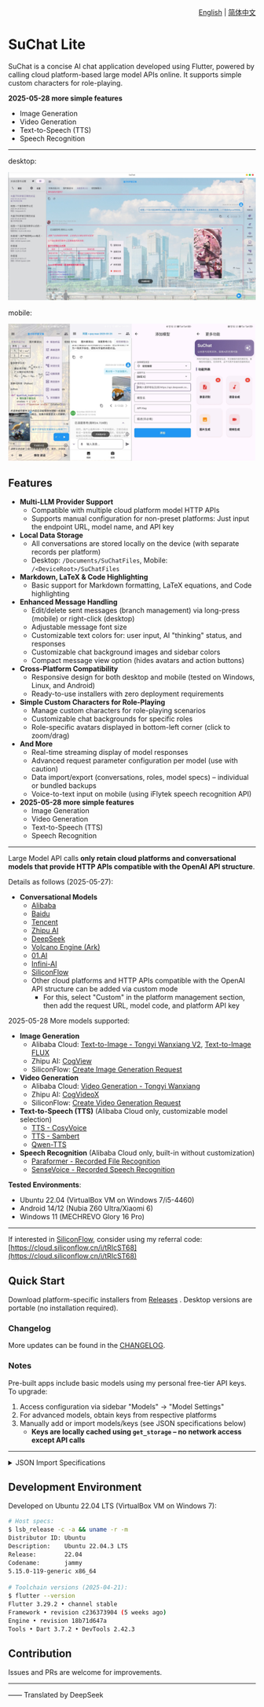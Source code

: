 <p align="right">
  <a href="README-EN.md">English</a> |
  <a href="README.md">简体中文</a>
</p>

# SuChat Lite

SuChat is a concise AI chat application developed using Flutter, powered by calling cloud platform-based large model APIs online. It supports simple custom characters for role-playing.

**2025-05-28 more simple features**

- Image Generation
- Video Generation
- Text-to-Speech (TTS)
- Speech Recognition

---

desktop:

![SuChat desktop Preview](./_doc/snapshots/screenshot-home-desktop.jpg)

mobile:

![SuChat mobile Preview](./_doc/snapshots/screenshot-mobile.jpg)

## Features

- **Multi-LLM Provider Support**
  - Compatible with multiple cloud platform model HTTP APIs
  - Supports manual configuration for non-preset platforms: Just input the endpoint URL, model name, and API key
- **Local Data Storage**
  - All conversations are stored locally on the device (with separate records per platform)
  - Desktop: `/Documents/SuChatFiles`, Mobile: `/<DeviceRoot>/SuChatFiles`
- **Markdown, LaTeX & Code Highlighting**
  - Basic support for Markdown formatting, LaTeX equations, and Code highlighting
- **Enhanced Message Handling**
  - Edit/delete sent messages (branch management) via long-press (mobile) or right-click (desktop)
  - Adjustable message font size
  - Customizable text colors for: user input, AI "thinking" status, and responses
  - Customizable chat background images and sidebar colors
  - Compact message view option (hides avatars and action buttons)
- **Cross-Platform Compatibility**
  - Responsive design for both desktop and mobile (tested on Windows, Linux, and Android)
  - Ready-to-use installers with zero deployment requirements
- **Simple Custom Characters for Role-Playing**
  - Manage custom characters for role-playing scenarios
  - Customizable chat backgrounds for specific roles
  - Role-specific avatars displayed in bottom-left corner (click to zoom/drag)
- **And More**
  - Real-time streaming display of model responses
  - Advanced request parameter configuration per model (use with caution)
  - Data import/export (conversations, roles, model specs) – individual or bundled backups
  - Voice-to-text input on mobile (using iFlytek speech recognition API)
- **2025-05-28 more simple features**
  - Image Generation
  - Video Generation
  - Text-to-Speech (TTS)
  - Speech Recognition

---

Large Model API calls **only retain cloud platforms and conversational models that provide HTTP APIs compatible with the OpenAI API structure**.

Details as follows (2025-05-27):

- **Conversational Models**
  - [Alibaba](https://help.aliyun.com/zh/model-studio/developer-reference/compatibility-of-openai-with-dashscope)
  - [Baidu](https://cloud.baidu.com/doc/WENXINWORKSHOP/s/Fm2vrveyu)
  - [Tencent](https://console.cloud.tencent.com/hunyuan/start)
  - [Zhipu AI](https://open.bigmodel.cn/dev/api/normal-model/glm-4)
  - [DeepSeek](https://api-docs.deepseek.com/zh-cn/)
  - [Volcano Engine (Ark)](https://www.volcengine.com/docs/82379/1330310)
  - [01.AI](https://platform.lingyiwanwu.com/docs/api-reference)
  - [Infini-AI](https://docs.infini-ai.com/gen-studio/api/maas.html#/operations/chatCompletions)
  - [SiliconFlow](https://docs.siliconflow.cn/cn/api-reference/chat-completions/chat-completions)
  - Other cloud platforms and HTTP APIs compatible with the OpenAI API structure can be added via custom mode
    - For this, select "Custom" in the platform management section, then add the request URL, model code, and platform API key

2025-05-28 More models supported:

- **Image Generation**
  - Alibaba Cloud: [Text-to-Image - Tongyi Wanxiang V2](https://help.aliyun.com/zh/model-studio/developer-reference/text-to-image-v2-api-reference), [Text-to-Image FLUX](https://help.aliyun.com/zh/model-studio/developer-reference/flux/)
  - Zhipu AI: [CogView](https://open.bigmodel.cn/dev/api/image-model/cogview)
  - SiliconFlow: [Create Image Generation Request](https://docs.siliconflow.cn/cn/api-reference/images/images-generations)
- **Video Generation**
  - Alibaba Cloud: [Video Generation - Tongyi Wanxiang](https://help.aliyun.com/zh/model-studio/developer-reference/video-generation-wanx/)
  - Zhipu AI: [CogVideoX](https://open.bigmodel.cn/dev/api/videomodel/cogvideox)
  - SiliconFlow: [Create Video Generation Request](https://docs.siliconflow.cn/cn/api-reference/videos/videos_submit)
- **Text-to-Speech (TTS)** (Alibaba Cloud only, customizable model selection)
  - [TTS - CosyVoice](https://help.aliyun.com/zh/model-studio/cosyvoice-websocket-api)
  - [TTS - Sambert](https://help.aliyun.com/zh/model-studio/sambert-websocket-api)
  - [Qwen-TTS](https://help.aliyun.com/zh/model-studio/qwen-tts)
- **Speech Recognition** (Alibaba Cloud only, built-in without customization)
  - [Paraformer - Recorded File Recognition](https://help.aliyun.com/zh/model-studio/paraformer-recorded-speech-recognition-restful-api)
  - [SenseVoice - Recorded Speech Recognition](https://help.aliyun.com/zh/model-studio/developer-reference/sensevoice-recorded-speech-recognition-restful-api)

**Tested Environments**:

- Ubuntu 22.04 (VirtualBox VM on Windows 7/i5-4460)
- Android 14/12 (Nubia Z60 Ultra/Xiaomi 6)
- Windows 11 (MECHREVO Glory 16 Pro)

---

If interested in [SiliconFlow](https://siliconflow.cn/zh-cn/models), consider using my referral code:  
[https://cloud.siliconflow.cn/i/tRIcST68](https://cloud.siliconflow.cn/i/tRIcST68)

## Quick Start

Download platform-specific installers from [Releases](https://github.com/Sanotsu/SuChat-Lite/releases) . Desktop versions are portable (no installation required).

### Changelog

More updates can be found in the [CHANGELOG](CHANGELOG.md).

### Notes

Pre-built apps include basic models using my personal free-tier API keys. To upgrade:

1. Access configuration via sidebar "Models" → "Model Settings"
2. For advanced models, obtain keys from respective platforms
3. Manually add or import models/keys (see JSON specifications below)
   - **Keys are locally cached using `get_storage` – no network access except API calls**

---

<details>  
<summary>JSON Import Specifications</summary>

**Both API keys and model specs must be imported together for full functionality.**

---

#### API Key JSON Structure

Keys must match these exact field names:

```json
{
  "USER_ALIYUN_API_KEY": "sk-xxx",
  "USER_BAIDU_API_KEY_V2": "xxx",
  "USER_TENCENT_API_KEY": "xxx",

  "USER_DEEPSEEK_API_KEY": "sk-xxx",
  "USER_LINGYIWANWU_API_KEY": "xxx",
  "USER_ZHIPU_API_KEY": "xxx",

  "USER_SILICONCLOUD_API_KEY": "sk-xxx",
  "USER_INFINI_GEN_STUDIO_API_KEY": "sk-xxx",

  // Volcano Engine standard endpoint
  "USER_VOLCENGINE_API_KEY": "xxx",
  // Volcano Engine custom endpoint (for web-search apps)
  "USER_VOLCESBOT_API_KEY": "xxx",

  // xunfeiyun speech recognition
  "USER_XFYUN_APP_ID": "xxx",
  "USER_XFYUN_API_KEY": "xxx",
  "USER_XFYUN_API_SECRET": "xxx"
}
```

#### Model Specification JSON

Minimum required fields: **platform**, **model**, and **modelType**.

```json
[
  {
    "platform": "<platform enum value>",
    "model": "<exact model ID per API docs>",
    "modelType": "<model category enum>"
  },
  {
    "platform": "aliyun",
    "model": "deepseek-r1",
    "modelType": "reasoner"
  },
  {
    "platform": "aliyun",
    "model": "deepseek-v3",
    "modelType": "cc"
  }
  // ...
]
```

**Platform Enum Values**:

```ts
enum ApiPlatform {
  custom, // For non-preset platforms
  aliyun,
  baidu,
  tencent,
  deepseek,
  lingyiwanwu,
  zhipu,
  siliconCloud,
  infini,
  volcengine,
  volcesBot,
}
```

**ModelType Enum Values**:

```ts
enum LLModelType {
  cc, // Standard chat
  reasoner, // Advanced reasoning
  vision, // Image understanding
  vision_reasoner, // vision reasoner
}
```

Pre-configured model specs are available in [/\_cus_model_jsons](./_cus_model_jsons).

</details>

## Development Environment

Developed on Ubuntu 22.04 LTS (VirtualBox VM on Windows 7):

```sh
# Host specs:
$ lsb_release -c -a && uname -r -m
Distributor ID: Ubuntu
Description:    Ubuntu 22.04.3 LTS
Release:        22.04
Codename:       jammy
5.15.0-119-generic x86_64

# Toolchain versions (2025-04-21):
$ flutter --version
Flutter 3.29.2 • channel stable
Framework • revision c236373904 (5 weeks ago)
Engine • revision 18b71d647a
Tools • Dart 3.7.2 • DevTools 2.42.3
```

## Contribution

Issues and PRs are welcome for improvements.

---

—— Translated by DeepSeek
